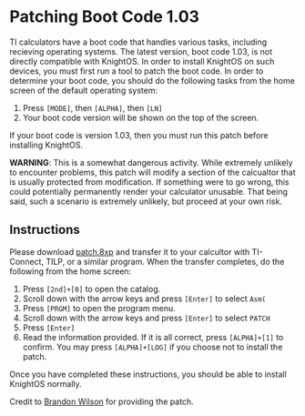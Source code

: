 # Patching Boot Code 1.03

TI calculators have a boot code that handles various tasks, including recieving operating systems.
The latest version, boot code 1.03, is not directly compatible with KnightOS. In order to install
KnightOS on such devices, you must first run a tool to patch the boot code. In order to determine
your boot code, you should do the following tasks from the home screen of the default operating
system:

1. Press `[MODE]`, then `[ALPHA]`, then `[LN]`
2. Your boot code version will be shown on the top of the screen.

If your boot code is version 1.03, then you must run this patch before installing
KnightOS.

**WARNING**: This is a somewhat dangerous activity. While extremely unlikely to encounter problems,
this patch will modify a section of the calcualtor that is usually protected from modification. If
something were to go wrong, this could potentially permanently render your calculator unusable.
That being said, such a scenario is extremely unlikely, but proceed at your own risk.

## Instructions

Please download [patch.8xp](https://github.com/SirCmpwn/KnightOS/tree/master/boot-patch/patch.8xp)
and transfer it to your calcultor with TI-Connect, TILP, or a similar program. When the transfer
completes, do the following from the home screen:

1. Press `[2nd]+[0]` to open the catalog.
2. Scroll down with the arrow keys and press `[Enter]` to select `Asm(`
3. Press `[PRGM]` to open the program menu.
4. Scroll down with the arrow keys and press `[Enter]` to select `PATCH`
5. Press `[Enter]`
6. Read the information provided. If it is all correct, press `[ALPHA]+[1]` to confirm.
   You may press `[ALPHA]+[LOG]` if you choose not to install the patch.

Once you have completed these instructions, you should be able to install KnightOS normally.

Credit to [Brandon Wilson](http://brandonw.net/) for providing the patch.
